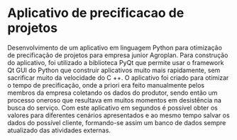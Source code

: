 # Aplicativo de precificacao de projetos
Desenvolvimento de um aplicativo em linguagem Python para otimização de precificação de projetos para empresa junior Agroplan. Para construção do aplicativo, foi utilizado a biblioteca PyQt que permite usar o framework Qt GUI do Python que construir aplicativos muito mais rapidamente, sem sacrificar muito da velocidade do C ++. O aplicativo foi criado para otimizar o tempo de precificação, onde a priori era feito manualmente pelos membros da empresa coletando os dados do produtor, sendo então um processo oneroso que resultava em muitos momentos em desistência na busca do serviço. Com este aplicativo em segundos é possível obter os valores para diferentes cenários apresentados e ao mesmo tempo salvar os dados do possível cliente, formando-se assim um banco de dados sempre atualizado das atividades externas.
